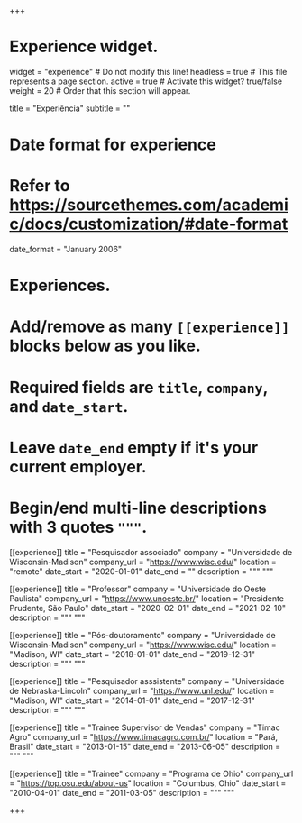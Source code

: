 +++
# Experience widget.
widget = "experience"  # Do not modify this line!
headless = true  # This file represents a page section.
active = true # Activate this widget? true/false
weight = 20  # Order that this section will appear.

title = "Experiência"
subtitle = ""

# Date format for experience
#   Refer to https://sourcethemes.com/academic/docs/customization/#date-format
date_format = "January 2006"

# Experiences.
#   Add/remove as many `[[experience]]` blocks below as you like.
#   Required fields are `title`, `company`, and `date_start`.
#   Leave `date_end` empty if it's your current employer.
#   Begin/end multi-line descriptions with 3 quotes `"""`.
[[experience]]
  title = "Pesquisador associado"
  company = "Universidade de Wisconsin-Madison"
  company_url = "https://www.wisc.edu/"
  location = "remote"
  date_start = "2020-01-01"
  date_end = ""
  description = """ """

[[experience]]
  title = "Professor"
  company = "Universidade do Oeste Paulista"
  company_url = "https://www.unoeste.br/"
  location = "Presidente Prudente, São Paulo"
  date_start = "2020-02-01"
  date_end = "2021-02-10"
  description = """
  """
  
[[experience]]
  title = "Pós-doutoramento"
  company = "Universidade de Wisconsin-Madison"
  company_url = "https://www.wisc.edu/"
  location = "Madison, WI"
  date_start = "2018-01-01"
  date_end = "2019-12-31"
  description = """ """
  
[[experience]]
  title = "Pesquisador asssistente"
  company = "Universidade de Nebraska-Lincoln"
  company_url = "https://www.unl.edu/"
  location = "Madison, WI"
  date_start = "2014-01-01"
  date_end = "2017-12-31"
  description = """ """

[[experience]]
  title = "Trainee Supervisor de Vendas"
  company = "Timac Agro"
  company_url = "https://www.timacagro.com.br/"
  location = "Pará, Brasil"
  date_start = "2013-01-15"
  date_end = "2013-06-05"
  description = """ """
  
[[experience]]
  title = "Trainee"
  company = "Programa de Ohio"
  company_url = "https://top.osu.edu/about-us"
  location = "Columbus, Ohio"
  date_start = "2010-04-01"
  date_end = "2011-03-05"
  description = """ """


+++
